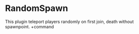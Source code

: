 # RandomSpawn
This plugin teleport players randomly on first join, death without spawnpoint.
+command

